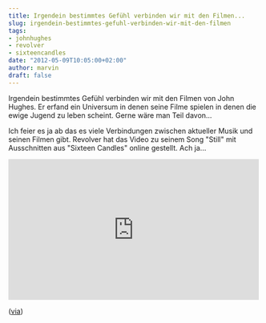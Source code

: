 ```yaml
---
title: Irgendein bestimmtes Gefühl verbinden wir mit den Filmen...
slug: irgendein-bestimmtes-gefuhl-verbinden-wir-mit-den-filmen
tags:
- johnhughes
- revolver
- sixteencandles
date: "2012-05-09T10:05:00+02:00"
author: marvin
draft: false
---
```

Irgendein bestimmtes Gefühl verbinden wir mit den Filmen von John
Hughes. Er erfand ein Universum in denen seine Filme spielen in denen
die ewige Jugend zu leben scheint. Gerne wäre man Teil davon...

Ich feier es ja ab das es viele Verbindungen zwischen aktueller Musik
und seinen Filmen gibt. Revolver hat das Video zu seinem Song "Still"
mit Ausschnitten aus "Sixteen Candles" online gestellt. Ach ja...

<iframe src="http://player.vimeo.com/video/36008795" width="500" height="281" frameborder="0" webkitallowfullscreen mozallowfullscreen allowfullscreen></iframe>

([via](http://knicolai.com/2012/02/03/revolver-still/))